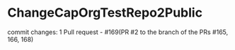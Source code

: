 # ChangeCapOrgTestRepo2Public

commit changes: 1
Pull request - #169(PR #2 to the branch of the PRs #165, 166, 168)
